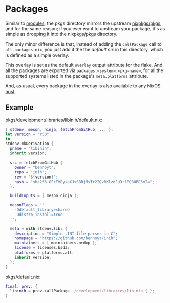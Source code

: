 # Packages
Similar to [modules](../modules), the pkgs directory mirrors the upstream
[nixpkgs/pkgs][pkgs], and for the same reason; if you ever want to upstream
your package, it's as simple as dropping it into the nixpkgs/pkgs directory.

The only minor difference is that, instead of adding the `callPackage` call to
`all-packages.nix`, you just add it the the _default.nix_ in this directory,
which is defined as a simple overlay.

This overlay is set as the default `overlay` output attribute for the flake.
And all the packages are exported via `packages.<system>.<pkg-name>`, for all
the supported systems listed in the package's `meta.platforms` attribute.

And, as usual, every package in the overlay is also available to any NixOS
[host](../hosts).

## Example
pkgs/development/libraries/libinih/default.nix:
```nix
{ stdenv, meson, ninja, fetchFromGitHub, ... }:
let version = "r50";
in
stdenv.mkDerivation {
  pname = "libinih";
  inherit version;

  src = fetchFromGitHub {
    owner = "benhoyt";
    repo = "inih";
    rev = "${version}";
    hash = "sha256-GF+TVEysaXJxSBBjMsTr2IQvRKlzdEu3rlPQ88PE3nI=";
  };

  buildInputs = [ meson ninja ];

  mesonFlags = ''
    -Ddefault_library=shared
    -Ddistro_install=true
  '';

  meta = with stdenv.lib; {
    description = "Simple .INI file parser in C";
    homepage = "https://github.com/benhoyt/inih";
    maintainers = [ maintainers.nrdxp ];
    license = licenses.bsd3;
    platforms = platforms.all;
    inherit version;
  };
}
```

pkgs/default.nix:
```nix
final: prev: {
  libinih = prev.callPackage ./development/libraries/libinih { };
}
```

[pkgs]: https://github.com/NixOS/nixpkgs/tree/master/pkgs
